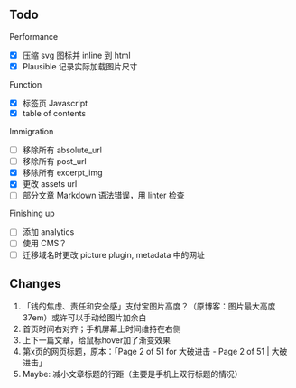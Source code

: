 ## Todo

Performance
- [x] 压缩 svg 图标并 inline 到 html
- [x] Plausible 记录实际加载图片尺寸

Function
- [x] 标签页 Javascript
- [x] table of contents

Immigration
- [ ] 移除所有 absolute_url
- [ ] 移除所有 post_url
- [x] 移除所有 excerpt_img
- [x] 更改 assets url
- [ ] 部分文章 Markdown 语法错误，用 linter 检查

Finishing up
- [ ] 添加 analytics
- [ ] 使用 CMS？
- [ ] 迁移域名时更改 picture plugin, metadata 中的网址

## Changes

1. 「钱的焦虑、责任和安全感」支付宝图片高度？（原博客：图片最大高度 37em）或许可以手动给图片加余白
2. 首页时间右对齐；手机屏幕上时间维持在右侧
3. 上下一篇文章，给鼠标hover加了渐变效果
4. 第x页的网页标题，原本：「Page 2 of 51 for 大破进击 - Page 2 of 51 | 大破进击」
5. Maybe: 减小文章标题的行距（主要是手机上双行标题的情况）
